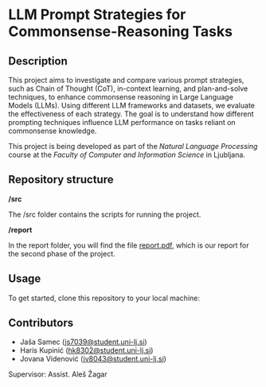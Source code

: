 # LLM Prompt Strategies for Commonsense-Reasoning Tasks

## Description

This project aims to investigate and compare various prompt strategies, such as Chain of Thought (CoT), in-context learning, and plan-and-solve techniques, to enhance commonsense reasoning in Large Language Models (LLMs). Using different LLM frameworks and datasets, we evaluate the effectiveness of each strategy. The goal is to understand how different prompting techniques influence LLM performance on tasks reliant on commonsense knowledge.

This project is being developed as part of the *Natural Language Processing* course at the *Faculty of Computer and Information Science* in Ljubljana.

## Repository structure


**/src**

The /src folder contains the scripts for running the project.

**/report**

In the report folder, you will find the file [report.pdf](report/report.pdf), which is our report for the second phase of the project.

## Usage
To get started, clone this repository to your local machine:

## Contributors
- Jaša Samec (js7039@student.uni-lj.si)
- Haris Kupinić (hk8302@student.uni-lj.si)
- Jovana Videnović (jv8043@student.uni-lj.si)

Supervisor: Assist. Aleš Žagar
